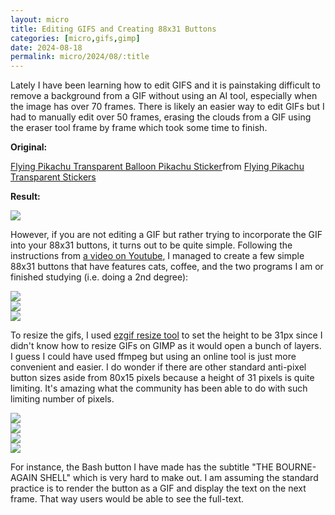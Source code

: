 ```yaml
---
layout: micro
title: Editing GIFS and Creating 88x31 Buttons
categories: [micro,gifs,gimp]
date: 2024-08-18
permalink: micro/2024/08/:title
---
```


<a name = "{{ page.shorturl }}">

Lately I have been learning how to edit GIFS and it is painstaking difficult to remove a background from a GIF without using an 
AI tool, especially when the image has over 70 frames. There is likely an easier way to edit GIFs but I had to manually edit over 50 
frames, erasing the clouds from a GIF using the eraser tool frame by frame which took some time to finish. <br/>

<b>Original:</b>

<div class="tenor-gif-embed" data-postid="26494068" data-share-method="host" data-aspect-ratio="2.19178" data-width="100%"><a href="https://tenor.com/view/flying-pikachu-transparent-balloon-pikachu-pokemon-yellow-pikachu-pokemon-gif-26494068">Flying Pikachu Transparent Balloon Pikachu Sticker</a>from <a href="https://tenor.com/search/flying+pikachu+transparent-stickers">Flying Pikachu Transparent Stickers</a></div> <script type="text/javascript" async src="https://tenor.com/embed.js"></script>

<b>Result:</b>

<img src = "{{ site.baseurl }}/assets/gifs/flying-pikachu-3.gif">

However, if you are not editing a GIF 
but rather trying to incorporate the GIF into your 88x31 buttons, it turns out to be quite simple. Following the instructions from 
<a href = "https://www.youtube.com/watch?v=3XfrnY4mb5o">a video on Youtube</a>, I managed to create a few simple 88x31 buttons that have 
features cats, coffee, and the two programs I am or finished studying (i.e. doing a 2nd degree):

<div class = "quick-badges">
<div><img src = "pixel button for coffee" src = "{{ site.baseurl }}/assets/buttons/coffee-powered.gif"></div>
<div><img src = "pixel button for chi cat cs major" src = "{{ site.baseurl }}/assets/buttons/cs-cat.gif"></div>
<div><img src = "pixel button for confused cat in math" src = "{{ site.baseurl }}/assets/buttons/math-major.gif"></div>
</div>

To resize the gifs, I used <a href = "https://ezgif.com/resize">ezgif resize tool</a> to set the height to be 31px since I didn't know 
how to resize GIFs on GIMP as it would open a bunch of layers. I guess I could have used ffmpeg but using an online tool is just more 
convenient and easier. I do wonder if there are other standard anti-pixel button sizes aside from 80x15 pixels because a height of 
31 pixels is quite limiting. It's amazing what the community has been able to do with such limiting number of pixels.

<div class = "quick-badges">
<div><img src = "pixel button for C Programming" src = "{{ site.baseurl }}/assets/buttons/c.png"></div>
<div><img src = "pixel button for Perl" src = "{{ site.baseurl }}/assets/buttons/perl.png"></div>
<div><img src = "pixel button for Bash" src = "{{ site.baseurl }}/assets/buttons/bash.png"></div>
<div><img src = "pixel button for LATEX" src = "{{ site.baseurl }}/assets/buttons/latex.png"></div>
</div>

For instance, the Bash button I have made has the subtitle "THE BOURNE-AGAIN SHELL" which is very hard to make out. I am assuming the standard 
practice is to render the button as a GIF and display the text on the next frame. That way users would be able to see the full-text.

